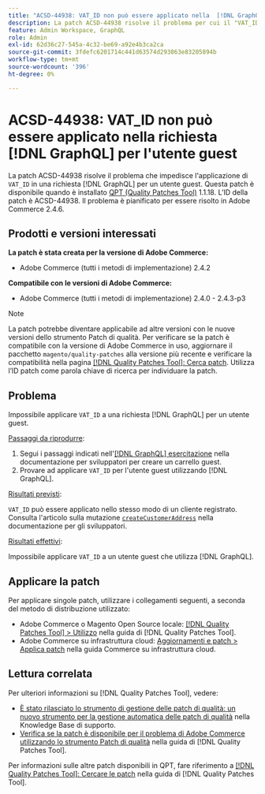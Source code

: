```yaml
---
title: "ACSD-44938: VAT_ID non può essere applicato nella  [!DNL GraphQL] richiesta per l'utente ospite"
description: La patch ACSD-44938 risolve il problema per cui il "VAT_ID" non può essere applicato in una  [!DNL GraphQL] richiesta per un utente ospite. Questa patch è disponibile quando è installato [Quality Patches Tool (QPT)](https://experienceleague.adobe.com/en/docs/commerce-knowledge-base/kb/announcements/commerce-announcements/magento-quality-patches-released-new-tool-to-self-serve-quality-patches) 1.1.18. L’ID della patch è ACSD-44938. Il problema è pianificato per essere risolto in Adobe Commerce 2.4.6.
feature: Admin Workspace, GraphQL
role: Admin
exl-id: 62d36c27-545a-4c32-be69-a92e4b3ca2ca
source-git-commit: 3fdefc6201714c441d63574d293863e83205894b
workflow-type: tm+mt
source-wordcount: '396'
ht-degree: 0%

---
```


# ACSD-44938: VAT_ID non può essere applicato nella richiesta [!DNL GraphQL] per l&#39;utente guest

La patch ACSD-44938 risolve il problema che impedisce l&#39;applicazione di `VAT_ID` in una richiesta [!DNL GraphQL] per un utente guest. Questa patch è disponibile quando è installato [QPT (Quality Patches Tool)](https://experienceleague.adobe.com/en/docs/commerce-knowledge-base/kb/announcements/commerce-announcements/magento-quality-patches-released-new-tool-to-self-serve-quality-patches) 1.1.18. L’ID della patch è ACSD-44938. Il problema è pianificato per essere risolto in Adobe Commerce 2.4.6.

## Prodotti e versioni interessati

**La patch è stata creata per la versione di Adobe Commerce:**

* Adobe Commerce (tutti i metodi di implementazione) 2.4.2

**Compatibile con le versioni di Adobe Commerce:**

* Adobe Commerce (tutti i metodi di implementazione) 2.4.0 - 2.4.3-p3

>[!NOTE]
>
>La patch potrebbe diventare applicabile ad altre versioni con le nuove versioni dello strumento Patch di qualità. Per verificare se la patch è compatibile con la versione di Adobe Commerce in uso, aggiornare il pacchetto `magento/quality-patches` alla versione più recente e verificare la compatibilità nella pagina [[!DNL Quality Patches Tool]: Cerca patch](https://experienceleague.adobe.com/en/docs/commerce-knowledge-base/kb/announcements/commerce-announcements/magento-quality-patches-released-new-tool-to-self-serve-quality-patches). Utilizza l’ID patch come parola chiave di ricerca per individuare la patch.

## Problema

Impossibile applicare `VAT_ID` a una richiesta [!DNL GraphQL] per un utente guest.

<u>Passaggi da riprodurre</u>:

1. Segui i passaggi indicati nell&#39;[[!DNL GraphQL] esercitazione](https://developer.adobe.com/commerce/webapi/graphql/tutorials/checkout/) nella documentazione per sviluppatori per creare un carrello guest.
1. Provare ad applicare `VAT_ID` per l&#39;utente guest utilizzando [!DNL GraphQL].

<u>Risultati previsti</u>:

`VAT_ID` può essere applicato nello stesso modo di un cliente registrato. Consulta l&#39;articolo sulla mutazione [`createCustomerAddress`](https://developer.adobe.com/commerce/webapi/graphql/schema/customer/mutations/create-address/) nella documentazione per gli sviluppatori.

<u>Risultati effettivi</u>:

Impossibile applicare `VAT_ID` a un utente guest che utilizza [!DNL GraphQL].

## Applicare la patch

Per applicare singole patch, utilizzare i collegamenti seguenti, a seconda del metodo di distribuzione utilizzato:

* Adobe Commerce o Magento Open Source locale: [[!DNL Quality Patches Tool] > Utilizzo](/help/tools/quality-patches-tool/usage.md) nella guida di [!DNL Quality Patches Tool].
* Adobe Commerce su infrastruttura cloud: [Aggiornamenti e patch > Applica patch](https://experienceleague.adobe.com/docs/commerce-cloud-service/user-guide/develop/upgrade/apply-patches.html) nella guida Commerce su infrastruttura cloud.

## Lettura correlata

Per ulteriori informazioni su [!DNL Quality Patches Tool], vedere:

* [È stato rilasciato lo strumento di gestione delle patch di qualità: un nuovo strumento per la gestione automatica delle patch di qualità](https://experienceleague.adobe.com/en/docs/commerce-knowledge-base/kb/announcements/commerce-announcements/magento-quality-patches-released-new-tool-to-self-serve-quality-patches) nella Knowledge Base di supporto.
* [Verifica se la patch è disponibile per il problema di Adobe Commerce utilizzando lo strumento Patch di qualità](/help/tools/quality-patches-tool/patches-available-in-qpt/check-patch-for-magento-issue-with-magento-quality-patches.md) nella guida di [!DNL Quality Patches Tool].

Per informazioni sulle altre patch disponibili in QPT, fare riferimento a [[!DNL Quality Patches Tool]: Cercare le patch](https://experienceleague.adobe.com/tools/commerce-quality-patches/index.html) nella guida di [!DNL Quality Patches Tool].
